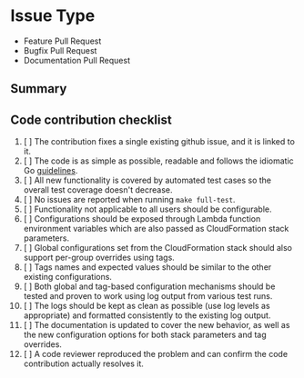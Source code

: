 # Issue Type #

<!-- Pick one below and delete the others: -->

- Feature Pull Request
- Bugfix Pull Request
- Documentation Pull Request

## Summary ##

<!--
Describe the change, including rationale and design decisions, and use a brief
but descriptive PR title.

The title should be prefixed with `[WIP]` before the checklist below is
satisfied from the perspective of the author and the code is ready to be
reviewed. The review may start earlier by asking for it on Gitter.

-->

<!--
Please include "Fixes #nnn" here or in your commit message in order to
link to an issue in which you describe the addressed problem in more detail.

If you want to address more issues do it in different pull requests instead of a
single big one.
-->

## Code contribution checklist ##

<!--
The code review should be largely a matter of going through this checklist.
-->


1. [ ] The contribution fixes a single existing github issue, and it is linked to
  it.
1. [ ] The code is as simple as possible, readable and follows the idiomatic Go
  [guidelines](https://golang.org/doc/effective_go.html).
1. [ ] All new functionality is covered by automated test cases so the overall
  test coverage doesn't decrease.
1. [ ] No issues are reported when running `make full-test`.
1. [ ] Functionality not applicable to all users should be configurable.
1. [ ] Configurations should be exposed through Lambda function environment
  variables which are also passed as CloudFormation stack parameters.
1. [ ] Global configurations set from the CloudFormation stack should also
  support per-group overrides using tags.
1. [ ] Tags names and expected values should be similar to the other existing configurations.
1. [ ] Both global and tag-based configuration mechanisms should be tested and
  proven to work using log output from various test runs.
1. [ ] The logs should be kept as clean as possible (use log levels as
  appropriate) and formatted consistently to the existing log output.
1. [ ] The documentation is updated to cover the new behavior, as well as the new
  configuration options for both stack parameters and tag overrides.
1. [ ] A code reviewer reproduced the problem and can confirm the code
  contribution actually resolves it.
